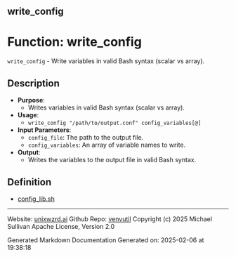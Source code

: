 ## write_config
# Function: write_config
`write_config` - Write variables in valid Bash syntax (scalar vs array).
## Description
- **Purpose**:
  - Writes variables in valid Bash syntax (scalar vs array).
- **Usage**:
  - `write_config "/path/to/output.conf" config_variables[@]`
- **Input Parameters**:
  - `config_file`: The path to the output file.
  - `config_variables`: An array of variable names to write.
- **Output**:
  - Writes the variables to the output file in valid Bash syntax.

## Definition 

* [config_lib.sh](../config_lib_sh.md)
---

Website: [unixwzrd.ai](https://unixwzrd.ai)
Github Repo: [venvutil](https://github.com/unixwzrd/venvutil)
Copyright (c) 2025 Michael Sullivan
Apache License, Version 2.0

Generated Markdown Documentation
Generated on: 2025-02-06 at 19:38:18
